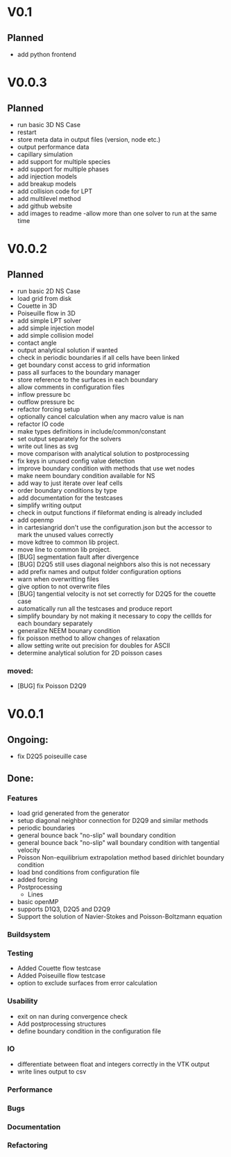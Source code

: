# V0.1
## Planned
- add python frontend

# V0.0.3
## Planned
- run basic 3D NS Case
- restart
- store meta data in output files (version, node etc.)
- output performance data
- capillary simulation
- add support for multiple species
- add support for multiple phases
- add injection models
- add breakup models
- add collision code for LPT
- add multilevel method
- add github website
- add images to readme
-allow more than one solver to run at the same time

# V0.0.2
## Planned
- run basic 2D NS Case
- load grid from disk
- Couette in 3D
- Poiseuille flow in 3D
- add simple LPT solver
- add simple injection model
- add simple collision model
- contact angle
- output analytical solution if wanted
- check in periodic boundaries if all cells have been linked
- get boundary const access to grid information
- pass all surfaces to the boundary manager
- store reference to the surfaces in each boundary
- allow comments in configuration files
- inflow pressure bc
- outflow pressure bc
- refactor forcing setup
- optionally cancel calculation when any macro value is nan
- refactor IO code
- make types definitions in include/common/constant
- set output separately for the solvers
- write out lines as svg
- move comparison with analytical solution to postprocessing
- fix keys in unused config value detection
- improve boundary condition with methods that use wet nodes
- make neem boundary condition available for NS
- add way to just iterate over leaf cells
- order boundary conditions by type
- add documentation for the testcases
- simplify writing output
- check in output functions if fileformat ending is already included
- add openmp
- in cartesiangrid don't use the configuration.json but the accessor to mark the unused values correctly
- move kdtree to common lib project.
- move line to common lib project.
- [BUG] segmentation fault after divergence
- [BUG] D2Q5 still uses diagonal neighbors also this is not necessary
- add prefix names and output folder configuration options
- warn when overwritting files
- give option to not overwrite files
- [BUG] tangential velocity is not set correctly for D2Q5 for the couette case
- automatically run all the testcases and produce report
- simplify boundary by not making it necessary to copy the cellIds for each boundary separately
- generalize NEEM bounary condition
- fix poisson method to allow changes of relaxation
- allow setting write out precision for doubles for ASCII
- determine analytical solution for 2D poisson cases

### moved:

- [BUG] fix Poisson D2Q9

# V0.0.1

## Ongoing:

- fix D2Q5 poiseuille case


## Done:

### Features

- load grid generated from the generator
- setup diagonal neighbor connection for D2Q9 and similar methods
- periodic boundaries
- general bounce back "no-slip" wall boundary condition
- general bounce back "no-slip" wall boundary condition with tangential velocity
- Poisson Non-equilibrium extrapolation method based dirichlet boundary condition
- load bnd conditions from configuration file
- added forcing
- Postprocessing
  - Lines
- basic openMP
- supports D1Q3, D2Q5 and D2Q9
- Support the solution of Navier-Stokes and Poisson-Boltzmann equation

### Buildsystem

### Testing
- Added Couette flow testcase
- Added Poiseuille flow testcase
- option to exclude surfaces from error calculation

### Usability
- exit on nan during convergence check
- Add postprocessing structures
- define boundary condition in the configuration file

### IO
- differentiate between float and integers correctly in the VTK output
- write lines output to csv

### Performance

### Bugs

### Documentation

### Refactoring

